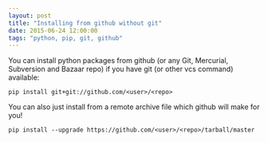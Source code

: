 ```yaml
---
layout: post
title: "Installing from github without git"
date: 2015-06-24 12:00:00
tags: "python, pip, git, github"
---
```


You can install python packages from github (or any Git, Mercurial, Subversion and Bazaar repo) if you have git (or other vcs command) available:
	
	pip install git+git://github.com/<user>/<repo>

You can also just install from a remote archive file which github will make for you!

	pip install --upgrade https://github.com/<user>/<repo>/tarball/master
